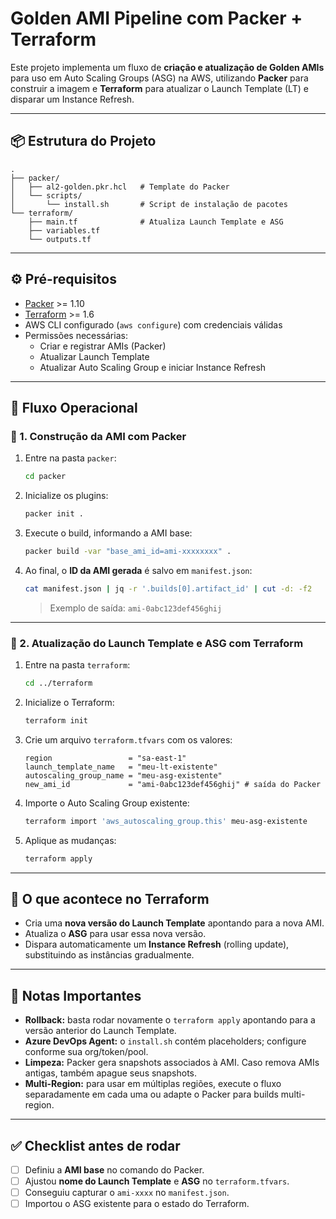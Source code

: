 # Golden AMI Pipeline com Packer + Terraform

Este projeto implementa um fluxo de **criação e atualização de Golden AMIs** para uso em Auto Scaling Groups (ASG) na AWS, utilizando **Packer** para construir a imagem e **Terraform** para atualizar o Launch Template (LT) e disparar um Instance Refresh.

---

## 📦 Estrutura do Projeto

```
.
├── packer/
│   ├── al2-golden.pkr.hcl   # Template do Packer
│   └── scripts/
│       └── install.sh       # Script de instalação de pacotes
└── terraform/
    ├── main.tf              # Atualiza Launch Template e ASG
    ├── variables.tf
    └── outputs.tf
```

---

## ⚙️ Pré-requisitos

- [Packer](https://developer.hashicorp.com/packer/install) >= 1.10  
- [Terraform](https://developer.hashicorp.com/terraform/install) >= 1.6  
- AWS CLI configurado (`aws configure`) com credenciais válidas  
- Permissões necessárias:
  - Criar e registrar AMIs (Packer)
  - Atualizar Launch Template
  - Atualizar Auto Scaling Group e iniciar Instance Refresh

---

## 🚀 Fluxo Operacional

### 🔹 1. Construção da AMI com Packer

1. Entre na pasta `packer`:
   ```bash
   cd packer
   ```

2. Inicialize os plugins:
   ```bash
   packer init .
   ```

3. Execute o build, informando a AMI base:
   ```bash
   packer build -var "base_ami_id=ami-xxxxxxxx" .
   ```

4. Ao final, o **ID da AMI gerada** é salvo em `manifest.json`:
   ```bash
   cat manifest.json | jq -r '.builds[0].artifact_id' | cut -d: -f2
   ```

   > Exemplo de saída: `ami-0abc123def456ghij`

---

### 🔹 2. Atualização do Launch Template e ASG com Terraform

1. Entre na pasta `terraform`:
   ```bash
   cd ../terraform
   ```

2. Inicialize o Terraform:
   ```bash
   terraform init
   ```

3. Crie um arquivo `terraform.tfvars` com os valores:
   ```hcl
   region                 = "sa-east-1"
   launch_template_name   = "meu-lt-existente"
   autoscaling_group_name = "meu-asg-existente"
   new_ami_id             = "ami-0abc123def456ghij" # saída do Packer
   ```

4. Importe o Auto Scaling Group existente:
   ```bash
   terraform import 'aws_autoscaling_group.this' meu-asg-existente
   ```

5. Aplique as mudanças:
   ```bash
   terraform apply
   ```

---

## 🔄 O que acontece no Terraform

- Cria uma **nova versão do Launch Template** apontando para a nova AMI.  
- Atualiza o **ASG** para usar essa nova versão.  
- Dispara automaticamente um **Instance Refresh** (rolling update), substituindo as instâncias gradualmente.

---

## 📌 Notas Importantes

- **Rollback:** basta rodar novamente o `terraform apply` apontando para a versão anterior do Launch Template.  
- **Azure DevOps Agent:** o `install.sh` contém placeholders; configure conforme sua org/token/pool.  
- **Limpeza:** Packer gera snapshots associados à AMI. Caso remova AMIs antigas, também apague seus snapshots.  
- **Multi-Region:** para usar em múltiplas regiões, execute o fluxo separadamente em cada uma ou adapte o Packer para builds multi-region.

---

## ✅ Checklist antes de rodar

- [ ] Definiu a **AMI base** no comando do Packer.  
- [ ] Ajustou **nome do Launch Template** e **ASG** no `terraform.tfvars`.  
- [ ] Conseguiu capturar o `ami-xxxx` no `manifest.json`.  
- [ ] Importou o ASG existente para o estado do Terraform.  
